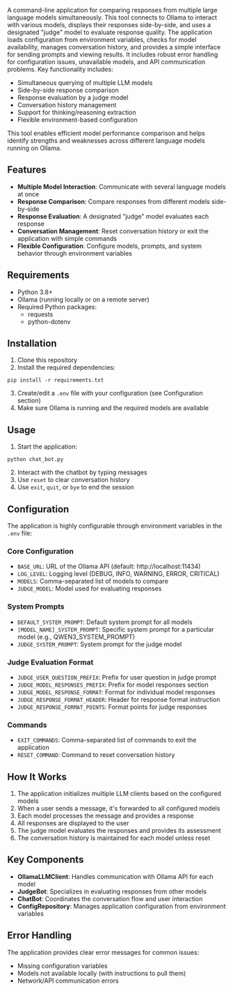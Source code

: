 A command-line application for comparing responses from multiple large language models simultaneously. This tool connects to Ollama to interact with various models, displays their responses side-by-side, and uses a designated "judge" model to evaluate response quality.
The application loads configuration from environment variables, checks for model availability, manages conversation history, and provides a simple interface for sending prompts and viewing results. It includes robust error handling for configuration issues, unavailable models, and API communication problems.
Key functionality includes:
- Simultaneous querying of multiple LLM models
- Side-by-side response comparison
- Response evaluation by a judge model
- Conversation history management
- Support for thinking/reasoning extraction
- Flexible environment-based configuration

This tool enables efficient model performance comparison and helps identify strengths and weaknesses across different language models running on Ollama.

## Features

- **Multiple Model Interaction**: Communicate with several language models at once
- **Response Comparison**: Compare responses from different models side-by-side
- **Response Evaluation**: A designated "judge" model evaluates each response
- **Conversation Management**: Reset conversation history or exit the application with simple commands
- **Flexible Configuration**: Configure models, prompts, and system behavior through environment variables

## Requirements

- Python 3.8+
- Ollama (running locally or on a remote server)
- Required Python packages:
    - requests
    - python-dotenv

## Installation

1. Clone this repository
2. Install the required dependencies:
```
pip install -r requirements.txt
```

3. Create/edit a `.env` file with your configuration (see Configuration section)
4. Make sure Ollama is running and the required models are available

## Usage

1. Start the application:
```
python chat_bot.py
```

2. Interact with the chatbot by typing messages
3. Use `reset` to clear conversation history
4. Use `exit`, `quit`, or `bye` to end the session

## Configuration

The application is highly configurable through environment variables in the `.env` file:

### Core Configuration
- `BASE_URL`: URL of the Ollama API (default: http://localhost:11434)
- `LOG_LEVEL`: Logging level (DEBUG, INFO, WARNING, ERROR, CRITICAL)
- `MODELS`: Comma-separated list of models to compare
- `JUDGE_MODEL`: Model used for evaluating responses

### System Prompts
- `DEFAULT_SYSTEM_PROMPT`: Default system prompt for all models
- `[MODEL_NAME]_SYSTEM_PROMPT`: Specific system prompt for a particular model (e.g., QWEN3_SYSTEM_PROMPT)
- `JUDGE_SYSTEM_PROMPT`: System prompt for the judge model

### Judge Evaluation Format
- `JUDGE_USER_QUESTION_PREFIX`: Prefix for user question in judge prompt
- `JUDGE_MODEL_RESPONSES_PREFIX`: Prefix for model responses section
- `JUDGE_MODEL_RESPONSE_FORMAT`: Format for individual model responses
- `JUDGE_RESPONSE_FORMAT_HEADER`: Header for response format instruction
- `JUDGE_RESPONSE_FORMAT_POINTS`: Format points for judge responses

### Commands
- `EXIT_COMMANDS`: Comma-separated list of commands to exit the application
- `RESET_COMMAND`: Command to reset conversation history

## How It Works

1. The application initializes multiple LLM clients based on the configured models
2. When a user sends a message, it's forwarded to all configured models
3. Each model processes the message and provides a response
4. All responses are displayed to the user
5. The judge model evaluates the responses and provides its assessment
6. The conversation history is maintained for each model unless reset

## Key Components

- **OllamaLLMClient**: Handles communication with Ollama API for each model
- **JudgeBot**: Specializes in evaluating responses from other models
- **ChatBot**: Coordinates the conversation flow and user interaction
- **ConfigRepository**: Manages application configuration from environment variables

## Error Handling

The application provides clear error messages for common issues:
- Missing configuration variables
- Models not available locally (with instructions to pull them)
- Network/API communication errors
